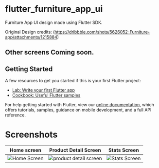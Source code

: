 # flutter_furniture_app_ui

Furniture App UI design made using Flutter SDK.

Original Design credits: (https://dribbble.com/shots/5626052-Furniture-app/attachments/1215884)

## Other screens Coming soon.

## Getting Started


A few resources to get you started if this is your first Flutter project:

- [Lab: Write your first Flutter app](https://flutter.io/docs/get-started/codelab)
- [Cookbook: Useful Flutter samples](https://flutter.io/docs/cookbook)

For help getting started with Flutter, view our 
[online documentation](https://flutter.io/docs), which offers tutorials, 
samples, guidance on mobile development, and a full API reference.

# Screenshots
| Home screen                                                                                                          | Product Detail Screen                                                                                                          | Stats Screen                                                                                                          |
|----------------------------------------------------------------------------------------------------------------------|--------------------------------------------------------------------------------------------------------------------------------|-----------------------------------------------------------------------------------------------------------------------|
| ![Home Screen](https://user-images.githubusercontent.com/35039342/50614995-c9b8d780-0f08-11e9-8fca-456b6bf12c9e.png) | ![product detail screen](https://user-images.githubusercontent.com/35039342/50730224-6e881e80-116e-11e9-9ed8-0426220d390a.png) | ![Stats Screen](https://user-images.githubusercontent.com/35039342/50615014-d89f8a00-0f08-11e9-8737-8b4996a94426.png) |
